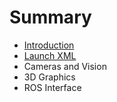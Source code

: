# Summary

* [Introduction](README.md)
* [Launch XML](chapter1.md)
* Cameras and Vision
* 3D Graphics
* ROS Interface

